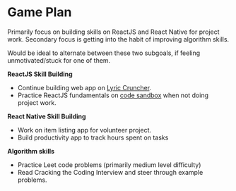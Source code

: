 # Game Plan

Primarily focus on building skills on ReactJS and React Native for project work. Secondary focus is getting into the habit of improving algorithm skills.

Would be ideal to alternate between these two subgoals, if feeling unmotivated/stuck for one of them.

**ReactJS Skill Building**

- Continue building web app on [Lyric Cruncher](https://github.com/joanne-li/lyric-cruncher).
- Practice ReactJS fundamentals on [code sandbox](https://codesandbox.io/index2) when not doing project work.

**React Native Skill Building**

- Work on item listing app for volunteer project.
- Build productivity app to track hours spent on tasks

**Algorithm skills**

- Practice Leet code problems (primarily medium level difficulty)
- Read Cracking the Coding Interview and steer through example problems.
